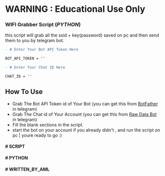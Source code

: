 # WARNING : Educational Use Only

### WIFI Grabber Script (_PYTHON_)
this script will grab all the ssid + key(password) saved on pc and then send them to you by telegram bot.


```diff
- # Enter Your Bot API Token Here

BOT_API_TOKEN = ''

- # Enter Your Chat ID Here

CHAT_ID = ''
```
## How To Use

- Grab The Bot API Token id of Your Bot (you can get this from [BotFather](https://telegram.me/BotFather) in telegram)
- Grab The Chat id of Your Account (you can get this from [Raw Data Bot](https://telegram.me/raw_data_bot) in telegram)
- Fill the blank sections in the script.
- start the bot on your account if you already didn't , and run the script on pc | youre ready to go :)


#### # SCRIPT
#### # PYTHON
#### # WRITTEN_BY_AML

